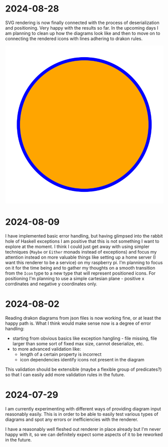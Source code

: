 # 2024-08-28

SVG rendering is now finally connected with the process of deserialization and positioning. Very happy with the results so far. In the upcoming days I am planning to clean up how the diagrams look like and then to move on to connecting the rendered icons with lines adhering to drakon rules.

![](./diagrams/drakon-diagram-3.svg)

# 2024-08-09

I have implemented basic error handling, but having glimpsed into the rabbit hole of Haskell exceptions I am positive that this is not something I want to explore at the moment. I think I could just get away with using simpler techniques (`Maybe` or `Either` monads instead of exceptions) and focus my attention instead on more valuable things like setting up a home server (I want this renderer to be a service) on my raspberry pi. I'm planning to focus on it for the time being and to gather my thoughts on a smooth transition from the `Icon` type to a new type that will represent positioned icons. For positioning I'm planning to use a simple cartesian plane - positive x corrdinates and negative y coordinates only.

# 2024-08-02

Reading drakon diagrams from json files is now working fine, or at least the happy path is. What I think would make sense now is a degree of error handling:

* starting from obvious basics like exception hangling - file missing, file larger than some sort of fixed max size, cannot deserialize, etc.
* to more advanced validation like:
    * length of a certain property is incorrect
    * icon dependencies identify icons not present in the diagram

This validation should be extensible (maybe a flexible group of predicates?) so that I can easily add more validation rules in the future.

# 2024-07-29

I am currently experimenting with different ways of providing diagram input reasonably easily. This is in order to be able to easily test various types of diagrams and spot any errors or inefficiencies with the renderer.

I have a reasonably well fleshed out renderer in place already but I'm never happy with it, so we can definitely expect some aspects of it to be reworked in the future.
